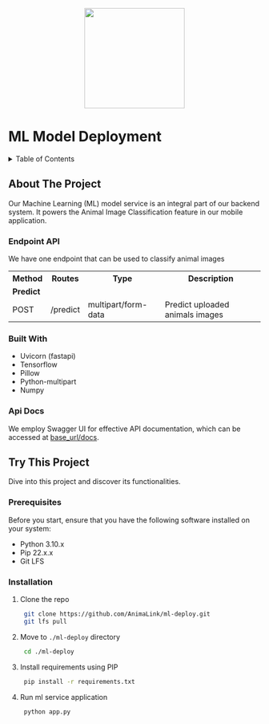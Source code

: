 <p align="center">
    <img src="https://github.com/AnimaLink/Machine-Learning-app/assets/91884661/71e483f7-e112-4151-9f30-97c96faac61c"  width="200" height="200">
</p>

# ML Model Deployment

<details>
  <summary>Table of Contents</summary>
  <ol>
    <li>
      <a href="#about-the-project">About The Project</a>
      <ul>
        <li><a href="#endpoint-api">Endpoint API</a></li>
        <li><a href="#built-with">Built With</a></li>
        <li><a href="#api-docs">API Docs</a></li>
      </ul>
    </li>
    <li>
      <a href="#try-this-project">Try This Project</a>
      <ul>
        <li><a href="#prerequisites">Prerequisites</a></li>
        <li><a href="#installation">Installation</a></li>
      </ul>
    </li>
  </ol>
</details>

## About The Project
Our Machine Learning (ML) model service is an integral part of our backend system. It powers the Animal Image Classification feature in our mobile application.

### Endpoint API
We have one endpoint that can be used to classify animal images

<table width="100%">
    <tr>
        <th>Method</th>
        <th>Routes</th>
        <th>Type</th>
        <th>Description</th>
    </tr>
    <tr>
        <td colspan="4"><b>Predict</b></td>
    </tr>
     <tr>
        <td>POST</td>
        <td>/predict</td>
        <td>multipart/form-data</td>
        <td>Predict uploaded animals images</td>
    </tr>
</table>

### Built With

- Uvicorn (fastapi)
- Tensorflow
- Pillow
- Python-multipart
- Numpy

### Api Docs 
We employ Swagger UI for effective API documentation, which can be accessed at <a href="#">base_url/docs</a>.

## Try This Project
Dive into this project and discover its functionalities.

### Prerequisites
Before you start, ensure that you have the following software installed on your system:
- Python 3.10.x
- Pip 22.x.x
- Git LFS 

### Installation
1. Clone the repo
   
   ```sh
    git clone https://github.com/AnimaLink/ml-deploy.git
    git lfs pull
   ```
2. Move to `./ml-deploy` directory

   ```sh
    cd ./ml-deploy
   ```
   
3. Install requirements using PIP

   ```sh
    pip install -r requirements.txt
   ```

5. Run ml service application

   ```sh
    python app.py 
   ```
